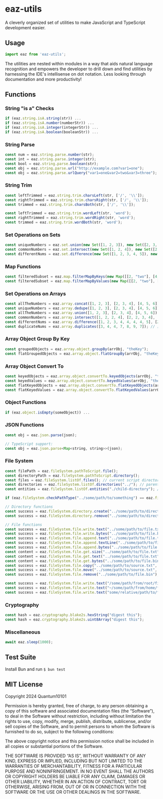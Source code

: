 # eaz-utils

A cleverly organized set of utilities to make JavaScript and TypeScript development easier.

## Usage

```js
import eaz from 'eaz-utils';
```

The utilities are nested within modules in a way that aids natural language recognition and empowers the developer to drill down and find utilities by harnessing the IDE's intellisense on dot notation. Less looking through documentation and more productivity!

## Functions

### String "is a" Checks

```js
if (eaz.string.isA.string(str)) ...
if (eaz.string.isA.number(numberStr)) ...
if (eaz.string.isA.integer(integerStr)) ...
if (eaz.string.isA.boolean(booleanStr)) ...
```

### String Parse

```js
const num = eaz.string.parse.number(str);
const int = eaz.string.parse.integer(str);
const bool = eaz.string.parse.boolean(str);
const obj = eaz.string.parse.url("http://example.com?var1=one");
const obj = eaz.string.parse.urlQuery("var1=one&var2=two&var3=three");
```

### String Trim

```js
const leftTrimmed = eaz.string.trim.charsLeft(str, ['/', '\\']);
const rightTrimmed = eaz.string.trim.charsRight(str, ['/', '\\']);
const trimmed = eaz.string.trim.charsBoth(str, ['/', '\\']);

const leftTrimmed = eaz.string.trim.wordLeft(str, 'word');
const rightTrimmed = eaz.string.trim.wordRight(str, 'word');
const trimmed = eaz.string.trim.wordBoth(str, 'word');
```

### Set Operations on Sets

```js
const uniqueNumbers = eaz.set.union(new Set([1, 2, 3]), new Set([2, 3, 4]), new Set([4, 5, 6]));
const commonNumbers = eaz.set.intersect(new Set([1, 2, 4]), new Set([2, 3, 4]), new Set([2, 4, 6]));
const differentNums = eaz.set.difference(new Set([1, 2, 3, 4, 5]), new Set([2, 4, 6]));
```

### Map Functions

```js
const filteredSubset = eaz.map.filterMapByKeys(new Map([[2, "two"], [4, "four"], [6, "six"]]), new Set([4, 6]));
const filteredSubset = eaz.map.filterMapByValues(new Map([[2, "two"], [4, "four"], [6, "six"]]), new Set(["four", "six"]));
```

### Set Operations on Arrays

```js
const allTheNumbers = eaz.array.concat([1, 2, 3], [2, 3, 4], [4, 5, 6]); // [1, 2, 3, 2, 3, 4, 4, 5, 6]
const uniqueNumbers = eaz.array.dedupe([1, 2, 3], [2, 3, 4], [4, 5, 6]); // [1, 2, 3, 4, 5, 6]
const allTheNumbers = eaz.array.union([1, 2, 3], [2, 3, 4], [4, 5, 6]);  // [1, 2, 3, 2, 3, 4, 4, 5, 6]
const commonNumbers = eaz.array.intersect([1, 2, 2, 4], [2, 2, 3, 4], [2, 2, 4, 6]); // [2, 2, 4]
const differentNums = eaz.array.difference([1, 2, 3, 4, 4, 4, 4, 5], [2, 2, 4, 4, 6]); // [1, 3, 4, 4, 5]
const duplicateNums = eaz.array.duplicates([3, 4, 4, 7, 8, 9, 7]); // [4, 4, 7, 7]
```

### Array Object Group By Key

```js
const groupedObjects = eaz.array.object.groupBy(arrObj, "theKey");
const flatGroupedObjects = eaz.array.object.flatGroupBy(arrObj, "theKey");
```

### Array Object Convert To

```js
const keyedObjects = eaz.array.object.convertTo.keyedObjects(arrObj, "theKey");
const keyedValues = eaz.array.object.convertTo.keyedValues(arrObj, "theKey", "theValue");
const flatKeyedObjects = eaz.array.object.convertTo.flatKeyedObjects(arrObj, "theKey");
const flatKeyedValues = eaz.array.object.convertTo.flatKeyedValues(arrObj, "theKey", "theValue");
```

### Object Functions
```js
if (eaz.object.isEmpty(someObject)) ...
```

### JSON Functions
```js
const obj = eaz.json.parse(json);

// TypeScript support:
const obj = eaz.json.parse<Map<string, string>>(json);
```

### File System

```js
const filePath = eaz.fileSystem.pathToScript.file();
const directoryPath = eaz.fileSystem.pathToScript.directory();
const files = eaz.fileSystem.listOf.files(); // current script directory
const directories = eaz.fileSystem.listOf.directories("../"); // parent directory
const entities = eaz.fileSystem.listOf.entities("./child-directory"); // child directory

if (eaz.fileSystem.checkPathType("../some/path/to/something") == eaz.fileSystem.PathType.DOES_NOT_EXIST) ...

// Directory functions
const success = eaz.fileSystem.directory.create("../some/path/to/directory");
const success = eaz.fileSystem.directory.remove("../some/path/to/directory");

// File functions
const success = eaz.fileSystem.file.write.text("../some/path/to/file.txt", "hello");
const success = eaz.fileSystem.file.write.bytes("../some/path/to/file.bin", uint8Array);
const success = eaz.fileSystem.file.append.text("../some/path/to/file.txt", "hello");
const success = eaz.fileSystem.file.append.textLine("../some/path/to/file.txt", "hello");
const success = eaz.fileSystem.file.append.bytes("../some/path/to/file.bin", uint8Array);
const content = eaz.fileSystem.file.get.size("../some/path/to/file.txt");
const content = eaz.fileSystem.file.get.text("../some/path/to/file.txt");
const content = eaz.fileSystem.file.get.bytes("../some/path/to/file.bin");
const success = eaz.fileSystem.file.copy("../some/path/to/source.txt", "../some/path/to/dest.txt"); // returns false if dest.txt is present
const success = eaz.fileSystem.file.move("../some/path/to/source.txt", "../some/path/to/dest.txt", true); // forced overwrite
const success = eaz.fileSystem.file.remove("../some/path/to/file.bin");

const success = eaz.fileSystem.file.write.text("/some/path/from/root/file.txt", "hello");
const success = eaz.fileSystem.file.write.text("~/some/path/from/home/file.txt", "hello");
const success = eaz.fileSystem.file.write.text("some/relative/path/to/file.txt", "hello");
```

### Cryptography

```js
const hash = eaz.cryptography.blake2s.hexString("digest this");
const hash = eaz.cryptography.blake2s.uint8Array("digest this");
```

### Miscellaneous

```js
await eaz.sleep(1000);
```

## Test Suite

Install Bun and run `$ bun test`

## MIT License

Copyright 2024 Quantum10101

Permission is hereby granted, free of charge, to any person obtaining a copy of this software and associated documentation files (the “Software”), to deal in the Software without restriction, including without limitation the rights to use, copy, modify, merge, publish, distribute, sublicense, and/or sell copies of the Software, and to permit persons to whom the Software is furnished to do so, subject to the following conditions:

The above copyright notice and this permission notice shall be included in all copies or substantial portions of the Software.

THE SOFTWARE IS PROVIDED “AS IS”, WITHOUT WARRANTY OF ANY KIND, EXPRESS OR IMPLIED, INCLUDING BUT NOT LIMITED TO THE WARRANTIES OF MERCHANTABILITY, FITNESS FOR A PARTICULAR PURPOSE AND NONINFRINGEMENT. IN NO EVENT SHALL THE AUTHORS OR COPYRIGHT HOLDERS BE LIABLE FOR ANY CLAIM, DAMAGES OR OTHER LIABILITY, WHETHER IN AN ACTION OF CONTRACT, TORT OR OTHERWISE, ARISING FROM, OUT OF OR IN CONNECTION WITH THE SOFTWARE OR THE USE OR OTHER DEALINGS IN THE SOFTWARE.
